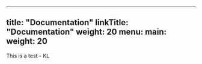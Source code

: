 
---
title: "Documentation"
linkTitle: "Documentation"
weight: 20
menu:
  main:
    weight: 20
---
This is a test - KL
